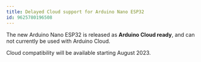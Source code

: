 ```yaml
---
title: Delayed Cloud support for Arduino Nano ESP32
id: 9625780196508
---
```


The new Arduino Nano ESP32 is released as **Arduino Cloud ready**, and can not currently be used with Arduino Cloud.

Cloud compatibility will be available starting August 2023.
